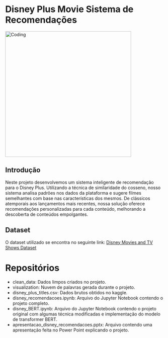 # Disney Plus Movie Sistema de Recomendações

<img align="center" alt="Coding" width="400" src="https://disneyplusbrasil.com.br/wp-content/uploads/2024/03/Disney-Plus-novo-logotipo.jpg">

## Introdução
Neste projeto desenvolvemos um sistema inteligente de recomendação para o Disney Plus. Utilizando a técnica de similaridade do cosseno, nosso sistema analisa padrões nos dados da plataforma e sugere filmes semelhantes com base nas características dos mesmos. De clássicos atemporais aos lançamentos mais recentes, nossa solução oferece recomendações personalizadas para cada conteúdo, melhorando a descoberta de conteúdos empolgantes.

## Dataset
O dataset utilizado se encontra no seguinte link: [Disney Movies and TV Shows Dataset](https://www.kaggle.com/datasets/shivamb/disney-movies-and-tv-shows)

# Repositórios
- clean_data: Dados limpos criados no projeto.
- visualization: Nuvem de palavras gerada durante o projeto.
- disney_plus_titles.csv: Dados brutos obtidos no kaggle.
- disney_recomendacoes.ipynb: Arquivo do Jupyter Notebook contendo o projeto completo.
- disney_BERT.ipynb: Arquivo do Jupyter Notebook contendo o projeto original com algumas técnica modificadas e implementação do modelo de transformer BERT.
- apresentacao_disney_recomendacoes.pptx: Arquivo contendo uma apresentação feita no Power Point explicando o projeto.
